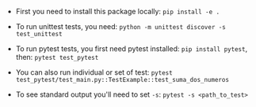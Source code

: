 - First you need to install this package locally: `pip install -e .`
- To run unittest tests, you need: `python -m unittest discover -s test_unittest`
- To run pytest tests, you first need pytest installed: `pip install pytest`, then: `pytest test_pytest`

- You can also run individual or set of test: `pytest test_pytest/test_main.py::TestExample::test_suma_dos_numeros`
- To see standard output you'll need to set `-s`: `pytest -s <path_to_test>`
